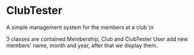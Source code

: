 # ClubTester
A simple management system for the members at a club \n


3 classes are contained Membership, Club and ClubTester
User add new members' name, month and year,
after that we display them.
